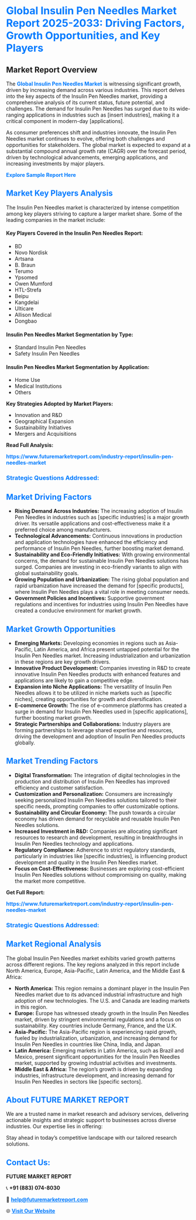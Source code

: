 <h1 style="color: #007BFF;">Global Insulin Pen Needles Market Report 2025-2033: Driving Factors, Growth Opportunities, and Key Players</h1>

<section id="overview">
<h2>Market Report Overview</h2>
<p>The <a href="https://www.futuremarketreport.com/industry-report/insulin-pen-needles-market" style="color: #007BFF; text-decoration: none;"><strong>Global Insulin Pen Needles Market</strong></a> is witnessing significant growth, driven by increasing demand across various industries. This report delves into the key aspects of the Insulin Pen Needles market, providing a comprehensive analysis of its current status, future potential, and challenges. The demand for Insulin Pen Needles has surged due to its wide-ranging applications in industries such as [insert industries], making it a critical component in modern-day [applications].</p>
<p>As consumer preferences shift and industries innovate, the Insulin Pen Needles market continues to evolve, offering both challenges and opportunities for stakeholders. The global market is expected to expand at a substantial compound annual growth rate (CAGR) over the forecast period, driven by technological advancements, emerging applications, and increasing investments by major players.</p>
</section>

<section id="overview">
<p><a href="https://www.futuremarketreport.com/request-sample/reportId=26282" style="color: #007BFF; text-decoration: none;"><strong>Explore Sample Report Here</strong></a></p>
</section>

<section id="key-players">
<h2 style="color: #007BFF;">Market Key Players Analysis</h2>
<p>The Insulin Pen Needles market is characterized by intense competition among key players striving to capture a larger market share. Some of the leading companies in the market include:</p>
<h4>Key Players Covered in the Insulin Pen Needles Report:</h4>
<ul><li>BD</li><li>Novo Nordisk</li><li>Artsana</li><li>B. Braun</li><li>Terumo</li><li>Ypsomed</li><li>Owen Mumford</li><li>HTL-Strefa</li><li>Beipu</li><li>Kangdelai</li><li>Ulticare</li><li>Allison Medical</li><li>Dongbao</li></ul>
<h4>Insulin Pen Needles Market Segmentation by Type:</h4>
<ul><li>Standard Insulin Pen Needles</li><li>Safety Insulin Pen Needles</li></ul>

<h4>Insulin Pen Needles Market Segmentation by Application:</h4>
<ul><li>Home Use</li><li>Medical Institutions</li><li>Others</li></ul>
<p><strong>Key Strategies Adopted by Market Players:</strong></p>
<ul>
<li>Innovation and R&D</li>
<li>Geographical Expansion</li>
<li>Sustainability Initiatives</li>
<li>Mergers and Acquisitions</li>
</ul>
</section>

<section>
<p><strong>Read Full Analysis: </strong></p><a href="https://www.futuremarketreport.com/industry-report/insulin-pen-needles-market" style="color: #007BFF; text-decoration: none;"><strong>https://www.futuremarketreport.com/industry-report/insulin-pen-needles-market</strong></a>
<h3 style="color: #007BFF;">Strategic Questions Addressed:</h3>
</section>

<section id="driving-factors">
<h2 style="color: #007BFF;">Market Driving Factors</h2>
<ul>
<li><strong>Rising Demand Across Industries:</strong> The increasing adoption of Insulin Pen Needles in industries such as [specific industries] is a major growth driver. Its versatile applications and cost-effectiveness make it a preferred choice among manufacturers.</li>
<li><strong>Technological Advancements:</strong> Continuous innovations in production and application technologies have enhanced the efficiency and performance of Insulin Pen Needles, further boosting market demand.</li>
<li><strong>Sustainability and Eco-Friendly Initiatives:</strong> With growing environmental concerns, the demand for sustainable Insulin Pen Needles solutions has surged. Companies are investing in eco-friendly variants to align with global sustainability goals.</li>
<li><strong>Growing Population and Urbanization:</strong> The rising global population and rapid urbanization have increased the demand for [specific products], where Insulin Pen Needles plays a vital role in meeting consumer needs.</li>
<li><strong>Government Policies and Incentives:</strong> Supportive government regulations and incentives for industries using Insulin Pen Needles have created a conducive environment for market growth.</li>
</ul>
</section>

<section id="growth-opportunities">
<h2 style="color: #007BFF;">Market Growth Opportunities</h2>
<ul>
<li><strong>Emerging Markets:</strong> Developing economies in regions such as Asia-Pacific, Latin America, and Africa present untapped potential for the Insulin Pen Needles market. Increasing industrialization and urbanization in these regions are key growth drivers.</li>
<li><strong>Innovative Product Development:</strong> Companies investing in R&D to create innovative Insulin Pen Needles products with enhanced features and applications are likely to gain a competitive edge.</li>
<li><strong>Expansion into Niche Applications:</strong> The versatility of Insulin Pen Needles allows it to be utilized in niche markets such as [specific niches], creating opportunities for growth and diversification.</li>
<li><strong>E-commerce Growth:</strong> The rise of e-commerce platforms has created a surge in demand for Insulin Pen Needles used in [specific applications], further boosting market growth.</li>
<li><strong>Strategic Partnerships and Collaborations:</strong> Industry players are forming partnerships to leverage shared expertise and resources, driving the development and adoption of Insulin Pen Needles products globally.</li>
</ul>
</section>

<section id="trending-factors">
<h2 style="color: #007BFF;">Market Trending Factors</h2>
<ul>
<li><strong>Digital Transformation:</strong> The integration of digital technologies in the production and distribution of Insulin Pen Needles has improved efficiency and customer satisfaction.</li>
<li><strong>Customization and Personalization:</strong> Consumers are increasingly seeking personalized Insulin Pen Needles solutions tailored to their specific needs, prompting companies to offer customizable options.</li>
<li><strong>Sustainability and Circular Economy:</strong> The push towards a circular economy has driven demand for recyclable and reusable Insulin Pen Needles solutions.</li>
<li><strong>Increased Investment in R&D:</strong> Companies are allocating significant resources to research and development, resulting in breakthroughs in Insulin Pen Needles technology and applications.</li>
<li><strong>Regulatory Compliance:</strong> Adherence to strict regulatory standards, particularly in industries like [specific industries], is influencing product development and quality in the Insulin Pen Needles market.</li>
<li><strong>Focus on Cost-Effectiveness:</strong> Businesses are exploring cost-efficient Insulin Pen Needles solutions without compromising on quality, making the market more competitive.</li>
</ul>
</section>

<section>
<p><strong>Get Full Report: </strong></p><a href="https://www.futuremarketreport.com/industry-report/insulin-pen-needles-market" style="color: #007BFF; text-decoration: none;"><strong>https://www.futuremarketreport.com/industry-report/insulin-pen-needles-market</strong></a>
<h3 style="color: #007BFF;">Strategic Questions Addressed:</h3>
</section>


<section id="regional-analysis">
<h2 style="color: #007BFF;">Market Regional Analysis</h2>
<p>The global Insulin Pen Needles market exhibits varied growth patterns across different regions. The key regions analyzed in this report include North America, Europe, Asia-Pacific, Latin America, and the Middle East & Africa:</p>
<ul>
<li><strong>North America:</strong> This region remains a dominant player in the Insulin Pen Needles market due to its advanced industrial infrastructure and high adoption of new technologies. The U.S. and Canada are leading markets in this region.</li>
<li><strong>Europe:</strong> Europe has witnessed steady growth in the Insulin Pen Needles market, driven by stringent environmental regulations and a focus on sustainability. Key countries include Germany, France, and the U.K.</li>
<li><strong>Asia-Pacific:</strong> The Asia-Pacific region is experiencing rapid growth, fueled by industrialization, urbanization, and increasing demand for Insulin Pen Needles in countries like China, India, and Japan.</li>
<li><strong>Latin America:</strong> Emerging markets in Latin America, such as Brazil and Mexico, present significant opportunities for the Insulin Pen Needles market, supported by growing industrial activities and investments.</li>
<li><strong>Middle East & Africa:</strong> The region’s growth is driven by expanding industries, infrastructure development, and increasing demand for Insulin Pen Needles in sectors like [specific sectors].</li>
</ul>
</section>

<footer>
<h2 style="color: #007BFF;">About FUTURE MARKET REPORT</h2>
<p>We are a trusted name in market research and advisory services, delivering actionable insights and strategic support to businesses across diverse industries. Our expertise lies in offering:</p>

<p>Stay ahead in today’s competitive landscape with our tailored research solutions.</p>

<h2 style="color: #007BFF;">Contact Us:</h2>
<p><strong>FUTURE MARKET REPORT</strong></p>
<p>📞 <strong>+91 (883) 074-8030</strong></p>
<p>📧 <strong><a href="mailto:help@futuremarketreport.com" style="color: #007BFF;">help@futuremarketreport.com</a></strong></p>
<p>🌐 <strong><a href="https://www.futuremarketreport.com/" style="color: #007BFF;">Visit Our Website</a></strong></p>
</footer>
